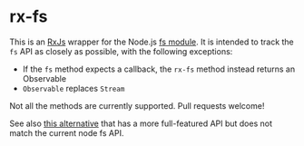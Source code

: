 # rx-fs

This is an [RxJs](https://github.com/Reactive-Extensions/RxJS) wrapper for the Node.js [fs module](https://nodejs.org/api/fs.html). It is intended to track the `fs` API as closely as possible, with the following exceptions:

* If the `fs` method expects a callback, the `rx-fs` method instead returns an Observable
* `Observable` replaces `Stream`

Not all the methods are currently supported. Pull requests welcome!

See also [this alternative](https://github.com/trxcllnt/rxjs-fs) that has a more full-featured API but does not match the current node fs API.
